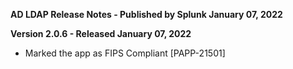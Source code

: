**AD LDAP Release Notes - Published by Splunk January 07, 2022**


**Version 2.0.6 - Released January 07, 2022**

* Marked the app as FIPS Compliant [PAPP-21501]